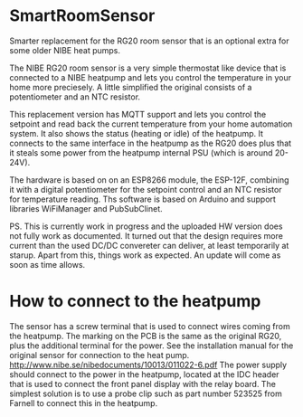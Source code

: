 # SmartRoomSensor
Smarter replacement for the RG20 room sensor that is an optional extra for some older NIBE heat pumps.

The NIBE RG20 room sensor is a very simple thermostat like device that is connected to a NIBE heatpump and lets you control the temperature in your home more preciesely. A little simplified the original consists of a potentiometer and an NTC resistor.

This replacement version has MQTT support and lets you control the setpoint and read back the current temperature from your home automation system. It also shows the status (heating or idle) of the heatpump.
It connects to the same interface in the heatpump as the RG20 does plus that it steals some power from the heatpump internal PSU (which is around 20-24V).

The hardware is based on on an ESP8266 module, the ESP-12F, combining it with a digital potentiometer for the setpoint control and an NTC resistor for temperature reading.
Ths software is based on Arduino and support libraries WiFiManager and PubSubClinet.

PS. This is currently work in progress and the uploaded HW version does not fully work as documented. It turned out that the design requires more current than the used DC/DC convereter can deliver, at least temporarily at starup. Apart from this, things work as expected. An update will come as soon as time allows.

# How to connect to the heatpump
The sensor has a screw terminal that is used to connect wires coming from the heatpump.
The marking on the PCB is the same as the original RG20, plus the additional terminal for the power.
See the installation manual for the original sensor for connection to the heat pump.
http://www.nibe.se/nibedocuments/10013/011022-6.pdf
The power supply should connect to the power in the heatpump, located at the IDC header that is used to connect the front panel display with the relay board. The simplest solution is to use a probe clip such as part number 523525 from Farnell to connect this in the heatpump.
